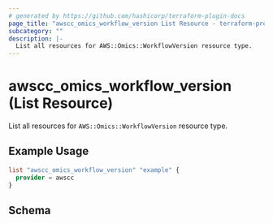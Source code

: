 ```yaml
---
# generated by https://github.com/hashicorp/terraform-plugin-docs
page_title: "awscc_omics_workflow_version List Resource - terraform-provider-awscc"
subcategory: ""
description: |-
  List all resources for AWS::Omics::WorkflowVersion resource type.
---
```


# awscc_omics_workflow_version (List Resource)

List all resources for `AWS::Omics::WorkflowVersion` resource type.

## Example Usage

```terraform
list "awscc_omics_workflow_version" "example" {
  provider = awscc
}
```

<!-- schema generated by tfplugindocs -->
## Schema
